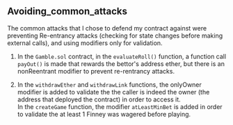 ## Avoiding_common_attacks

<p>The common attacks that I chose to defend my contract against were preventing Re-entrancy attacks (checking for state changes before making external calls), and using modifiers only for validation.<p>

1. In the ```Gamble.sol``` contract, in the ```evaluateRoll()``` function, a function call ```payOut()``` is made that rewards the bettor's address ether, but there is an nonReentrant modifier to prevent re-rentrancy attacks.

2. In the ```withdrawEther``` and ```withdrawLink``` functions, the onlyOwner modifier is added to validate the the caller is indeed the owner (the address that deployed the contract) in order to access it.  
In the ```createGame``` function, the modifier ```atLeastMinBet``` is added in order to validate the at least 1 Finney was wagered before playing.